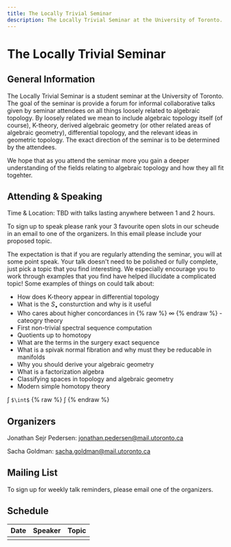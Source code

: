 ```yaml
---
title: The Locally Trivial Seminar
description: The Locally Trivial Seminar at the University of Toronto.
---
```


# The Locally Trivial Seminar #

## General Information ##

The Locally Trivial Seminar is a student seminar at the University of Toronto. The goal of the seminar is provide a forum for informal collaborative talks given by seminar attendees on all things loosely related to algebraic topology. By loosely related we mean to include algebraic topology itself (of course), K-theory, derived algebraic geometry (or other related areas of algebraic geometry), differential topology, and the relevant ideas in geometric topology. The exact direction of the seminar is to be determined by the attendees.

We hope that as you attend the seminar more you gain a deeper understanding of the fields relating to algebraic topology and how they all fit togehter.

## Attending & Speaking ##

Time & Location: TBD with talks lasting anywhere between 1 and 2 hours.

To sign up to speak please rank your 3 favourite open slots in our scheude in an email to one of the organizers. In this email please include your proposed topic.

The expectation is that if you are regularly attending the seminar, you will at some point speak. Your talk doesn't need to be polished or fully complete, just pick a topic that you find interesting. We especially encourage you to work through examples that you find have helped illucidate a complicated topic! Some examples of things on could talk about:
- How does K-theory appear in differential topology
- What is the $S_\bullet$ consturction and why is it useful
- Who cares about higher concordances in {% raw %} $\infty$ {% endraw %} -cateogry theory
- First non-trivial spectral sequence computation
- Quotients up to homotopy
- What are the terms in the surgery exact sequence
- What is a spivak normal fibration and why must they be reducable in manifolds
- Why you should derive your algebraic geometry
- What is a factorization algebra
- Classifying spaces in topology and algebraic geometry
- Modern simple homotopy theory


$\int$
`$\int$`
{% raw %} $\int$ {% endraw %}


## Organizers ##

Jonathan Sejr Pedersen: [jonathan.pedersen@mail.utoronto.ca](mailto:jonathan.pedersen@mail.utoronto.ca)

Sacha Goldman: [sacha.goldman@mail.utoronto.ca](mailto:sacha.goldman@mail.utoronto.ca)

## Mailing List ##

To sign up for weekly talk reminders, please email one of the organizers.

## Schedule ##

| Date | Speaker | Topic |
| - | - | - |
| | |

